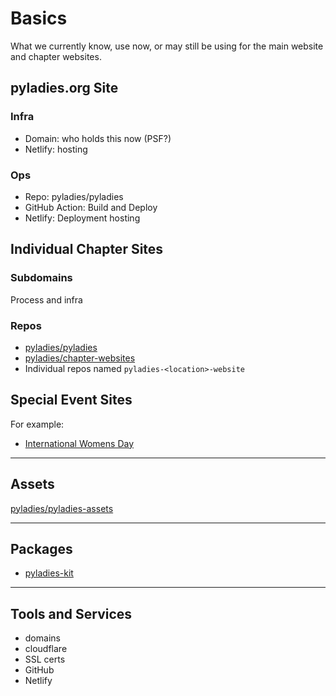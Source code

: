 # Basics

What we currently know, use now, or may still be using for the main website and chapter websites.

## pyladies.org Site

### Infra

- Domain: who holds this now (PSF?)
- Netlify: hosting

### Ops
- Repo: pyladies/pyladies
- GitHub Action: Build and Deploy
- Netlify: Deployment hosting

## Individual Chapter Sites

### Subdomains

Process and infra

### Repos

- [pyladies/pyladies](https://github.com/pyladies/pyladies)
- [pyladies/chapter-websites](https://github.com/pyladies/chapter-websites)
- Individual repos named `pyladies-<location>-website`

## Special Event Sites

For example:
- [International Womens Day](https://github.com/pyladies/international-womens-day-website)

---

## Assets

[pyladies/pyladies-assets](https://github.com/pyladies/international-womens-day-website)

---

## Packages

- [pyladies-kit](https://github.com/pyladies/pyladies-kit)

---

## Tools and Services

- domains
- cloudflare
- SSL certs
- GitHub
- Netlify
